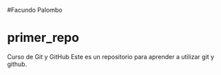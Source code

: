 #Facundo Palombo
# primer_repo



Curso de Git y GitHub
Este es un repositorio para aprender a utilizar git y github.